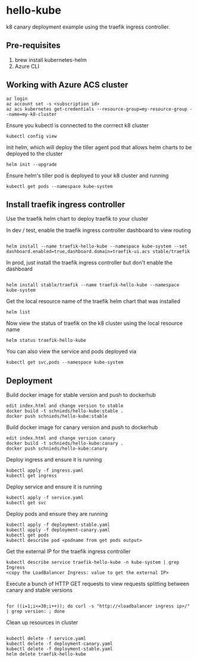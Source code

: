 # hello-kube
k8 canary deployment example using the traefik ingress controller.


## Pre-requisites

1. brew install kubernetes-helm
2. Azure CLI


## Working with Azure ACS cluster

```
az login
az account set -s <subscription id>
az acs kubernetes get-credentials --resource-group=my-resource-group --name=my-k8-cluster
```

Ensure you kubectl is connected to the corrrect k8 cluster

```
kubectl config view
```

Init helm, which will deploy the tiller agent pod that allows helm charts to be deployed to the cluster

```
helm init --upgrade
```

Ensure helm's tiller pod is deployed to your k8 cluster and running

```
kubectl get pods --namespace kube-system
```

## Install traefik ingress controller

Use the traefik helm chart to deploy traefik to your cluster

In dev / test, enable the traefik ingress controller dashboard to view routing
```

helm install --name traefik-hello-kube --namespace kube-system --set dashboard.enabled=true,dashboard.domain=traefik-ui.acs stable/traefik
```

In prod, just install the traefik ingress controller but don't enable the dashboard

```

helm install stable/traefik --name traefik-hello-kube --namespace kube-system
```

Get the local resource name of the traefik helm chart that was installed

```
helm list
```

Now view the status of traefik on the k8 cluster using the local resource name

```
helm status traefik-hello-kube
```

You can also view the service and pods deployed via

```
kubectl get svc,pods --namespace kube-system
```

## Deployment

Build docker image for stable version and push to dockerhub

```
edit index.html and change version to stable
docker build -t schnieds/hello-kube:stable .
docker push schnieds/hello-kube:stable
```

Build docker image for canary version and push to dockerhub

```
edit index.html and change version canary
docker build -t schnieds/hello-kube:canary .
docker push schnieds/hello-kube:canary
```

Deploy ingress and ensure it is running

```
kubectl apply -f ingress.yaml
kubectl get ingress
```

Deploy service and ensure it is running

```
kubectl apply -f service.yaml
kubectl get svc
```

Deploy pods and ensure they are running

```
kubectl apply -f deployment-stable.yaml
kubectl apply -f deployment-canary.yaml
kubectl get pods
kubectl describe pod <podname from get pods output>
```

Get the external IP for the traefik ingress controller

```
kubectl describe service traefik-hello-kube -n kube-system | grep Ingress
<copy the LoadBalancer Ingress: value to get the external IP>
```


Execute a bunch of HTTP GET requests to view requests splitting between canary and stable versions

```

for ((i=1;i<=30;i++)); do curl -s "http://<loadbalancer ingress ip>/" | grep version: ; done
```

Clean up resources in cluster
```

kubectl delete -f service.yaml
kubectl delete -f deployment-canary.yaml
kubectl delete -f deployment-stable.yaml
helm delete traefik-hello-kube
```